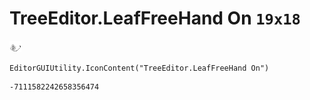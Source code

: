 # TreeEditor.LeafFreeHand On `19x18`
<img src="/img/TreeEditor.LeafFreeHand%20On.png" width=19 height=18>

``` CSharp
EditorGUIUtility.IconContent("TreeEditor.LeafFreeHand On")
```
```
-7111582242658356474
```
